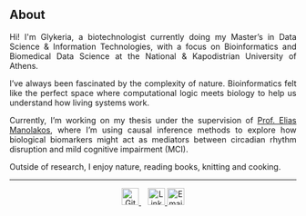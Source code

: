 ## About
<div align="justify">
<p>Hi! I'm Glykeria, a biotechnologist currently doing my Master’s in  
Data Science & Information Technologies, with a focus on Bioinformatics and Biomedical Data Science at the National & Kapodistrian University of Athens.</p>

<p>I’ve always been fascinated by the complexity of nature. Bioinformatics felt like the perfect space  where computational logic meets biology to help us understand how living systems work.</p>

<p>Currently, I’m working on my thesis under the supervision of <a href="https://www.linkedin.com/in/eliasmanolakos/" target="_blank" rel="noopener noreferrer">Prof. Elias Manolakos</a>, where I’m using causal inference methods to explore how biological biomarkers might act as mediators between circadian rhythm disruption and mild cognitive impairment (MCI).</p>

<p>Outside of research, I enjoy nature, reading books, knitting and cooking.</p>
</div>

---
<p align="center">
  <a href="https://github.com/glyspy" target="_blank">
    <img src="https://cdn.jsdelivr.net/gh/devicons/devicon/icons/github/github-original.svg" alt="GitHub" width="30"/>
  </a>
  &nbsp;&nbsp;
  <a href="https://www.linkedin.com/in/glyspy/" target="_blank">
    <img src="https://cdn.jsdelivr.net/gh/devicons/devicon/icons/linkedin/linkedin-original.svg" alt="LinkedIn" width="30"/>
  </a>
  <a href="mailto:&#115;&#112;&#121;&#114;&#111;&#117;&#103;&#108;&#121;&#107;&#101;&#114;&#105;&#97;&#64;&#103;&#109;&#97;&#105;&#108;&#46;&#99;&#111;&#109;">
    <img src="https://cdn.jsdelivr.net/npm/simple-icons@v9/icons/maildotru.svg" alt="Email" width="30"/>
  </a>
</p>
